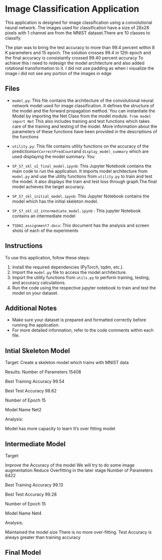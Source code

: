 

#  Image Classification Application

This application is designed for image classification using a convolutional neural network. The images used for classification have a size of 28x28 pixels with 1 channel are from the MNIST dataset.There are 10 classes to classify.

The plan was to bring the test accuracy to more than 99.4 percent within 8 K parameters and 15 epoch. The solution crosses 99.4 in 12th epoch and the final accuracy is consistantly crossed 99.40 percent accuracy
To achieve this i need to redesign the model architecture and also added rotational transformation to it. I did not use padding as when i visualize the image i did not see any portion of the images in edge  
## Files

- `model.py`: This file contains the architecture of the convolutional neural network model used for image classification. It defines the structure of the model and the forward propagation method.
You can instantiate the Model by importing the Net Class from the model module.
`from model import Net`
This also includes training and test functions which takes care of the training and testing of the model. More information about the parameters of these functions have been provided in the descriptions of the functions 
 
- `utility.py`: This file contains utility functions on the accuracy of the prediction`GetCorrectPredCount`and `display_model_summary` which are used displaying the model summary. You 
- `SP_S7_skl_v2_final_model.ipynb`: This Jupyter Notebook contains the main code to run the application. It imports model architecture from `model.py` and use the utility functions from `utility.py` to train and test the model. It also displays the train and test loss through graph.The final model achieves the target accuracy.
- `SP_S7_skl_initial_model.ipynb`: This Jupyter Notebook contains the model which has the initial skeleton model.
- `SP_S7_skl_v2_intermediate_model.ipynb` : This jupyter Notebook contains an intermediate model
- `TSOAI_assignment7.docx`: This document has the analysis and screen shots of each of the experiments

## Instructions

To use this application, follow these steps:

1. Install the required dependencies (PyTorch, tqdm, etc.).
2. Import the `model.py` file to access the model architecture.
3. Import the utility functions from `utils.py` to perform training, testing, and accuracy calculations.
4. Run the code using the respective jupyter notebook  to train and test the model on your dataset.

## Additional Notes

- Make sure your dataset is prepared and formatted correctly before running the application.
- For more detailed information, refer to the code comments within each file.

## Intial Skeleton Model

Target:
Create a skeleton model which trains with MNIST data

Results:
 Number of Parameters 15408

 Best Training Accuracy 99.54

 Best Test Accuracy 98.62

 Number of Epoch 15

 Model Name Net2


Analysis:

 Model has more capacity to learn
 It’s over fitting model
 
## Intermediate Model

Target:

 Improve the Accuracy of the model
 We will try to do some image augmentation
 Reduce Overfitting in the later stage
Number of Parameters 6422

Best Training Accuracy 99.13

Best Test Accuracy 99.28

Number of Epoch 15

Model Name Net4

Analysis:

 Maintained the model size
 There is no more over-fitting. Test Accuracy is always greater than training accuracy

## Final Model

